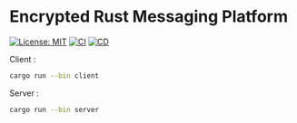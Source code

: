# Encrypted Rust Messaging Platform

[![License: MIT](https://img.shields.io/badge/License-MIT-yellow.svg)](https://opensource.org/licenses/MIT)
[![CI](https://github.com/MaaximeLH/rust-messaging/actions/workflows/ci.yml/badge.svg?branch=main)](https://github.com/MaaximeLH/rust-messaging/actions/workflows/ci.yml)
[![CD](https://github.com/MaaximeLH/rust-messaging/actions/workflows/cd.yml/badge.svg?branch=main)](https://github.com/MaaximeLH/rust-messaging/actions/workflows/cd.yml)

Client :
```bash
cargo run --bin client
```

Server :
```bash
cargo run --bin server
```
